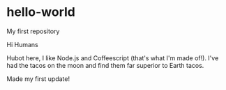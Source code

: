 hello-world
===========

My first repository

Hi Humans

Hubot here, I like Node.js and Coffeescript (that's what I'm made of!).
I've had the tacos on the moon and find them far superior to Earth tacos.

Made my first update!